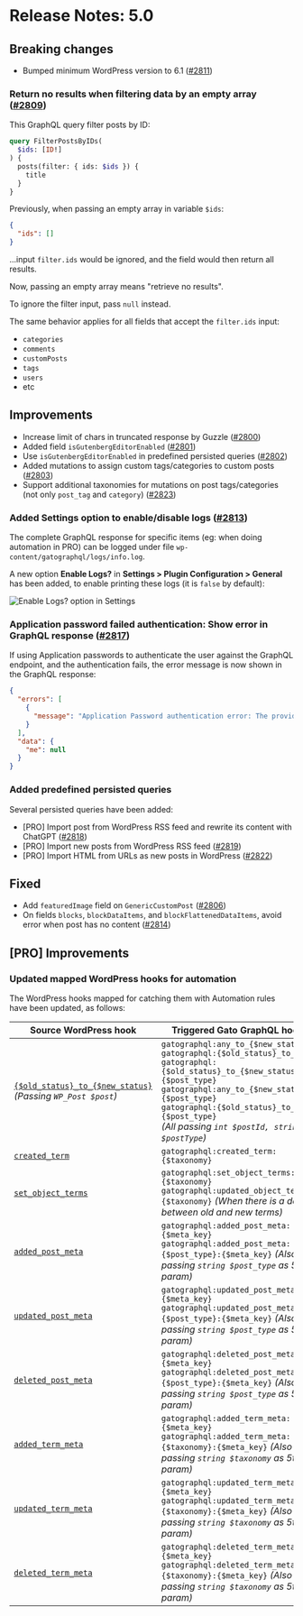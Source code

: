 # Release Notes: 5.0

## Breaking changes

- Bumped minimum WordPress version to 6.1 ([#2811](https://github.com/GatoGraphQL/GatoGraphQL/pull/2811))

### Return no results when filtering data by an empty array ([#2809](https://github.com/GatoGraphQL/GatoGraphQL/pull/2809))

This GraphQL query filter posts by ID:

```graphql
query FilterPostsByIDs(
  $ids: [ID!]
) {
  posts(filter: { ids: $ids }) {
    title
  }
}
```

Previously, when passing an empty array in variable `$ids`:

```json
{
  "ids": []
}
```

...input `filter.ids` would be ignored, and the field would then return all results.

Now, passing an empty array means "retrieve no results".

To ignore the filter input, pass `null` instead.

The same behavior applies for all fields that accept the `filter.ids` input:

- `categories`
- `comments`
- `customPosts`
- `tags`
- `users`
- etc

## Improvements

- Increase limit of chars in truncated response by Guzzle ([#2800](https://github.com/GatoGraphQL/GatoGraphQL/pull/2800))
- Added field `isGutenbergEditorEnabled` ([#2801](https://github.com/GatoGraphQL/GatoGraphQL/pull/2801))
- Use `isGutenbergEditorEnabled` in predefined persisted queries ([#2802](https://github.com/GatoGraphQL/GatoGraphQL/pull/2802))
- Added mutations to assign custom tags/categories to custom posts ([#2803](https://github.com/GatoGraphQL/GatoGraphQL/pull/2803))
- Support additional taxonomies for mutations on post tags/categories (not only `post_tag` and `category`) ([#2823](https://github.com/GatoGraphQL/GatoGraphQL/pull/2823))

### Added Settings option to enable/disable logs ([#2813](https://github.com/GatoGraphQL/GatoGraphQL/pull/2813))

The complete GraphQL response for specific items (eg: when doing automation in PRO) can be logged under file `wp-content/gatographql/logs/info.log`.

A new option **Enable Logs?** in **Settings > Plugin Configuration > General** has been added, to enable printing these logs (it is `false` by default):

<div class="img-width-1024" markdown=1>

![Enable Logs? option in Settings](https://github.com/user-attachments/assets/fc523bc0-ccec-4ff0-8d22-b4ccc81563bb "Enable Logs? option in Settings")

</div>

### Application password failed authentication: Show error in GraphQL response ([#2817](https://github.com/GatoGraphQL/GatoGraphQL/pull/2817))

If using Application passwords to authenticate the user against the GraphQL endpoint, and the authentication fails, the error message is now shown in the GraphQL response:

```json
{
  "errors": [
    {
      "message": "Application Password authentication error: The provided password is an invalid application password."
    }
  ],
  "data": {
    "me": null
  }
}
```

### Added predefined persisted queries

Several persisted queries have been added:

- [PRO] Import post from WordPress RSS feed and rewrite its content with ChatGPT ([#2818](https://github.com/GatoGraphQL/GatoGraphQL/pull/2818))
- [PRO] Import new posts from WordPress RSS feed ([#2819](https://github.com/GatoGraphQL/GatoGraphQL/pull/2819))
- [PRO] Import HTML from URLs as new posts in WordPress ([#2822](https://github.com/GatoGraphQL/GatoGraphQL/pull/2822))

## Fixed

- Add `featuredImage` field on `GenericCustomPost` ([#2806](https://github.com/GatoGraphQL/GatoGraphQL/pull/2806))
- On fields `blocks`, `blockDataItems`, and `blockFlattenedDataItems`, avoid error when post has no content ([#2814](https://github.com/GatoGraphQL/GatoGraphQL/pull/2814))

## [PRO] Improvements

### Updated mapped WordPress hooks for automation

The WordPress hooks mapped for catching them with Automation rules have been updated, as follows:

| Source WordPress hook | Triggered Gato GraphQL hook |
| --- | --- |
| [`{$old_status}_to_{$new_status}`](https://developer.wordpress.org/reference/hooks/old_status_to_new_status/)<br/><em>(Passing `WP_Post $post`)</em> | `gatographql:any_to_{$new_status}`<br/>`gatographql:{$old_status}_to_any`<br/>`gatographql:{$old_status}_to_{$new_status}:{$post_type}`<br/>`gatographql:any_to_{$new_status}:{$post_type}`<br/>`gatographql:{$old_status}_to_any:{$post_type}`<br/><em>(All passing `int $postId, string $postType`)</em> |
| [`created_term`](https://developer.wordpress.org/reference/hooks/created_term/) | `gatographql:created_term:{$taxonomy}` |
| [`set_object_terms`](https://developer.wordpress.org/reference/hooks/set_object_terms/) | `gatographql:set_object_terms:{$taxonomy}`<br/>`gatographql:updated_object_terms:{$taxonomy}` <em>(When there is a delta between old and new terms)</em> |
| [`added_post_meta`](https://developer.wordpress.org/reference/hooks/added_meta_type_meta/) | `gatographql:added_post_meta:{$meta_key}`<br/>`gatographql:added_post_meta:{$post_type}:{$meta_key}` <em>(Also passing `string $post_type` as 5th param)</em> |
| [`updated_post_meta`](https://developer.wordpress.org/reference/hooks/updated_meta_type_meta/) | `gatographql:updated_post_meta:{$meta_key}`<br/>`gatographql:updated_post_meta:{$post_type}:{$meta_key}` <em>(Also passing `string $post_type` as 5th param)</em> |
| [`deleted_post_meta`](https://developer.wordpress.org/reference/hooks/deleted_meta_type_meta/) | `gatographql:deleted_post_meta:{$meta_key}`<br/>`gatographql:deleted_post_meta:{$post_type}:{$meta_key}` <em>(Also passing `string $post_type` as 5th param)</em> |
| [`added_term_meta`](https://developer.wordpress.org/reference/hooks/added_meta_type_meta/) | `gatographql:added_term_meta:{$meta_key}`<br/>`gatographql:added_term_meta:{$taxonomy}:{$meta_key}` <em>(Also passing `string $taxonomy` as 5th param)</em> |
| [`updated_term_meta`](https://developer.wordpress.org/reference/hooks/updated_meta_type_meta/) | `gatographql:updated_term_meta:{$meta_key}`<br/>`gatographql:updated_term_meta:{$taxonomy}:{$meta_key}` <em>(Also passing `string $taxonomy` as 5th param)</em> |
| [`deleted_term_meta`](https://developer.wordpress.org/reference/hooks/deleted_meta_type_meta/) | `gatographql:deleted_term_meta:{$meta_key}`<br/>`gatographql:deleted_term_meta:{$taxonomy}:{$meta_key}` <em>(Also passing `string $taxonomy` as 5th param)</em> |
